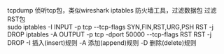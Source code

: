 
tcpdump 侦听tcp包，类似wireshark
iptables 防火墙工具，过滤数据包
过滤RST包  
    sudo iptables -I INPUT -p tcp --tcp-flags SYN,FIN,RST,URG,PSH RST -j DROP
    iptables -A OUTPUT -p tcp -dport 50000 --tcp-flags RST RST -j DROP
    -I 插入(insert)规则 -A 添加(append)规则 -D 删除(delete)规则

